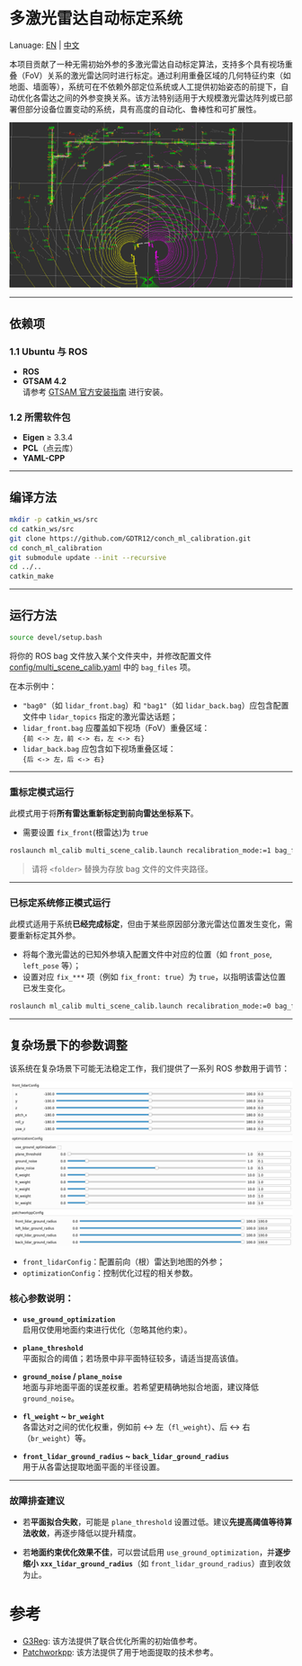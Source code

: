 # 多激光雷达自动标定系统

Lanuage: [EN](README.md) | [中文](README_ZH.md)

本项目贡献了一种无需初始外参的多激光雷达自动标定算法，支持多个具有视场重叠（FoV）关系的激光雷达同时进行标定。通过利用重叠区域的几何特征约束（如地面、墙面等），系统可在不依赖外部定位系统或人工提供初始姿态的前提下，自动优化各雷达之间的外参变换关系。该方法特别适用于大规模激光雷达阵列或已部署但部分设备位置变动的系统，具有高度的自动化、鲁棒性和可扩展性。

![](assets/overview.png)

---

## 依赖项

### 1.1 Ubuntu 与 ROS

- **ROS**
- **GTSAM 4.2**  
  请参考 [GTSAM 官方安装指南](https://github.com/borglab/gtsam) 进行安装。

### 1.2 所需软件包

- **Eigen** ≥ 3.3.4  
- **PCL**（点云库）  
- **YAML-CPP**

---

## 编译方法

```bash
mkdir -p catkin_ws/src
cd catkin_ws/src
git clone https://github.com/GDTR12/conch_ml_calibration.git
cd conch_ml_calibration
git submodule update --init --recursive
cd ../..
catkin_make
```

---

## 运行方法

```bash
source devel/setup.bash
```

将你的 ROS bag 文件放入某个文件夹中，并修改配置文件 [config/multi_scene_calib.yaml](config/multi_scene_calib.yaml) 中的 `bag_files` 项。

在本示例中：

- `"bag0"`（如 `lidar_front.bag`）和 `"bag1"`（如 `lidar_back.bag`）应包含配置文件中 `lidar_topics` 指定的激光雷达话题；
- `lidar_front.bag` 应覆盖如下视场（FoV）重叠区域：  
  `{前 <-> 左，前 <-> 右，左 <-> 右}`
- `lidar_back.bag` 应包含如下视场重叠区域：  
  `{后 <-> 左，后 <-> 右}`

---

### 重标定模式运行

此模式用于将**所有雷达重新标定到前向雷达坐标系下**。
- 需要设置 `fix_front`(根雷达)为 `true`
```bash
roslaunch ml_calib multi_scene_calib.launch recalibration_mode:=1 bag_folder_path:=<folder>
```

> 请将 `<folder>` 替换为存放 bag 文件的文件夹路径。

---

### 已标定系统修正模式运行

此模式适用于系统**已经完成标定**，但由于某些原因部分激光雷达位置发生变化，需要重新标定其外参。

- 将每个激光雷达的已知外参填入配置文件中对应的位置（如 `front_pose`, `left_pose` 等）；
- 设置对应 `fix_***` 项（例如 `fix_front: true`）为 `true`，以指明该雷达位置已发生变化。

```bash
roslaunch ml_calib multi_scene_calib.launch recalibration_mode:=0 bag_folder_path:=<folder>
```

---

## 复杂场景下的参数调整

该系统在复杂场景下可能无法稳定工作，我们提供了一系列 ROS 参数用于调节：

![](assets/ros_params.png)

- `front_lidarConfig`：配置前向（根）雷达到地图的外参；
- `optimizationConfig`：控制优化过程的相关参数。

### 核心参数说明：

- **`use_ground_optimization`**  
  启用仅使用地面约束进行优化（忽略其他约束）。

- **`plane_threshold`**  
  平面拟合的阈值；若场景中非平面特征较多，请适当提高该值。

- **`ground_noise` / `plane_noise`**  
  地面与非地面平面的误差权重。若希望更精确地拟合地面，建议降低 `ground_noise`。

- **`fl_weight` ~ `br_weight`**  
  各雷达对之间的优化权重，例如前 <-> 左（`fl_weight`）、后 <-> 右（`br_weight`）等。

- **`front_lidar_ground_radius` ~ `back_lidar_ground_radius`**  
  用于从各雷达提取地面平面的半径设置。

---

### 故障排查建议

- 若**平面拟合失败**，可能是 `plane_threshold` 设置过低。建议**先提高阈值等待算法收敛**，再逐步降低以提升精度。

- 若**地面约束优化效果不佳**，可以尝试启用 `use_ground_optimization`，并**逐步缩小 `xxx_lidar_ground_radius`**（如 `front_lidar_ground_radius`）直到收敛为止。

# 参考
- [G3Reg](https://github.com/HKUST-Aerial-Robotics/G3Reg.git): 该方法提供了联合优化所需的初始值参考。
- [Patchworkpp](https://github.com/url-kaist/patchwork-plusplus.git): 该方法提供了用于地面提取的技术参考。
